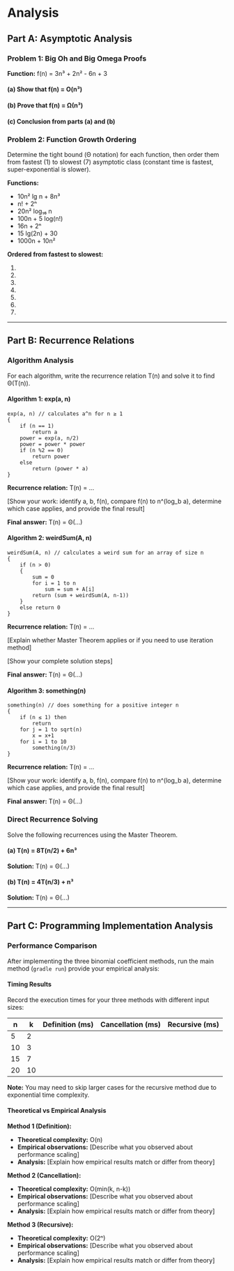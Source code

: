 # Analysis

## Part A: Asymptotic Analysis

### Problem 1: Big Oh and Big Omega Proofs

**Function:** f(n) = 3n³ + 2n² - 6n + 3

#### (a) Show that f(n) = O(n³)

#### (b) Prove that f(n) = Ω(n³)

#### (c) Conclusion from parts (a) and (b)

### Problem 2: Function Growth Ordering

Determine the tight bound (Θ notation) for each function, then order them from fastest (1) to slowest (7) asymptotic class (constant time is fastest, super-exponential is slower).

**Functions:**

- 10n² lg n + 8n³
- n! + 2ⁿ
- 20n² log₁₆ n
- 100n + 5 log(n!)
- 16n + 2ⁿ
- 15 lg(2n) + 30
- 1000n + 10n²

**Ordered from fastest to slowest:**

1.
2.
3.
4.
5.
6.
7.

---

## Part B: Recurrence Relations

### Algorithm Analysis

For each algorithm, write the recurrence relation T(n) and solve it to find Θ(T(n)).

#### Algorithm 1: exp(a, n)

```
exp(a, n) // calculates a^n for n ≥ 1
{
    if (n == 1)
        return a
    power = exp(a, n/2)
    power = power * power
    if (n %2 == 0)
        return power
    else
        return (power * a)
}
```

**Recurrence relation:** T(n) = ...

[Show your work: identify a, b, f(n), compare f(n) to n^(log_b a), determine which case applies, and provide the final result]

**Final answer:** T(n) = Θ(...)

#### Algorithm 2: weirdSum(A, n)

```
weirdSum(A, n) // calculates a weird sum for an array of size n
{
    if (n > 0)
    {
        sum = 0
        for i = 1 to n
            sum = sum + A[i]
        return (sum + weirdSum(A, n-1))
    }
    else return 0
}
```

**Recurrence relation:** T(n) = ...

[Explain whether Master Theorem applies or if you need to use iteration method]

[Show your complete solution steps]

**Final answer:** T(n) = Θ(...)

#### Algorithm 3: something(n)

```
something(n) // does something for a positive integer n
{
    if (n ≤ 1) then
        return
    for j = 1 to sqrt(n)
        x = x+1
    for i = 1 to 10
        something(n/3)
}
```

**Recurrence relation:** T(n) = ...

[Show your work: identify a, b, f(n), compare f(n) to n^(log_b a), determine which case applies, and provide the final result]

**Final answer:** T(n) = Θ(...)

### Direct Recurrence Solving

Solve the following recurrences using the Master Theorem.

#### (a) T(n) = 8T(n/2) + 6n³

**Solution:** T(n) = Θ(...)

#### (b) T(n) = 4T(n/3) + n³

**Solution:** T(n) = Θ(...)

---

## Part C: Programming Implementation Analysis

### Performance Comparison

After implementing the three binomial coefficient methods, run the main method (`gradle run`) provide your empirical analysis:

#### Timing Results

Record the execution times for your three methods with different input sizes:

| n   | k   | Definition (ms) | Cancellation (ms) | Recursive (ms) |
| --- | --- | --------------- | ----------------- | -------------- |
| 5   | 2   |                 |                   |                |
| 10  | 3   |                 |                   |                |
| 15  | 7   |                 |                   |                |
| 20  | 10  |                 |                   |                |

**Note:** You may need to skip larger cases for the recursive method due to exponential time complexity.

#### Theoretical vs Empirical Analysis

**Method 1 (Definition):**

- **Theoretical complexity:** O(n)
- **Empirical observations:** [Describe what you observed about performance scaling]
- **Analysis:** [Explain how empirical results match or differ from theory]

**Method 2 (Cancellation):**

- **Theoretical complexity:** O(min(k, n-k))
- **Empirical observations:** [Describe what you observed about performance scaling]
- **Analysis:** [Explain how empirical results match or differ from theory]

**Method 3 (Recursive):**

- **Theoretical complexity:** O(2ⁿ)
- **Empirical observations:** [Describe what you observed about performance scaling]
- **Analysis:** [Explain how empirical results match or differ from theory]
